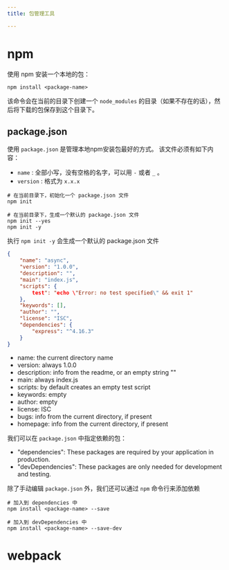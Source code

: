 ```yaml
---
title: 包管理工具

---
```



# npm

使用 npm 安装一个本地的包：
```
npm install <package-name>
```

该命令会在当前的目录下创建一个 `node_modules` 的目录（如果不存在的话），然后将下载的包保存到这个目录下。

## package.json
使用 `package.json` 是管理本地npm安装包最好的方式。
该文件必须有如下内容：
- `name` : 全部小写，没有空格的名字，可以用 `-` 或者 `_` 。
- `version` : 格式为 `x.x.x`

```
# 在当前目录下，初始化一个 package.json 文件
npm init 

# 在当前目录下，生成一个默认的 package.json 文件
npm init --yes
npm init -y
```

执行 `npm init -y` 会生成一个默认的 package.json 文件
```json
{
    "name": "async",
    "version": "1.0.0",
    "description": "",
    "main": "index.js",
    "scripts": {
        test": "echo \"Error: no test specified\" && exit 1"
    },
    "keywords": [],
    "author": "",
    "license": "ISC",
    "dependencies": {
        "express": "^4.16.3"
    }
}
```

- name: the current directory name
- version: always 1.0.0
- description: info from the readme, or an empty string ""
- main: always index.js
- scripts: by default creates an empty test script
- keywords: empty
- author: empty
- license: ISC
- bugs: info from the current directory, if present
- homepage: info from the current directory, if present

我们可以在 `package.json` 中指定依赖的包：
- "dependencies": These packages are required by your application in production.
- "devDependencies": These packages are only needed for development and testing.

除了手动编辑 `package.json` 外，我们还可以通过 `npm` 命令行来添加依赖
```
# 加入到 dependencies 中
npm install <package-name> --save 

# 加入到 devDependencies 中
npm install <package-name> --save-dev
```

# webpack